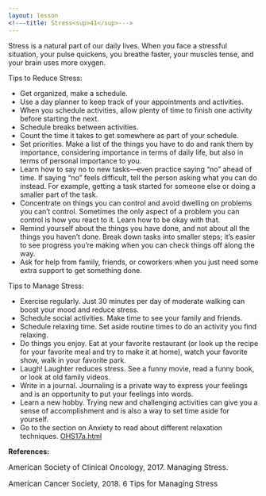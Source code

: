 ```yaml
---
layout: lesson
<!---title: Stress<sup>41</sup>--->
---
```


Stress is a natural part of our daily lives. When you face a stressful situation, your pulse quickens, you breathe faster, your muscles tense, and your brain uses more oxygen.

Tips to Reduce Stress:

* Get organized, make a schedule. 
* Use a day planner to keep track of your appointments and activities. 
* When you schedule activities, allow plenty of time to finish one activity before starting the next. 
* Schedule breaks between activities. 
* Count the time it takes to get somewhere as part of your schedule.
* Set priorities. Make a list of the things you have to do and rank them by importance, considering importance in terms of daily life, but also in terms of personal importance to you. 
* Learn how to say no to new tasks—even practice saying “no” ahead of time. If saying “no” feels difficult, tell the person asking what you can do instead. For example, getting a task started for someone else or doing a smaller part of the task.
* Concentrate on things you can control and avoid dwelling on problems you can’t control. Sometimes the only aspect of a problem you can control is how you react to it. Learn how to be okay with that. 
* Remind yourself about the things you have done, and not about all the things you haven’t done. Break down tasks into smaller steps; it’s easier to see progress you’re making when you can check things off along the way.
* Ask for help from family, friends, or coworkers when you just need some extra support to get something done.


Tips to Manage Stress:

* Exercise regularly. Just 30 minutes per day of moderate walking can boost your mood and reduce stress.
* Schedule social activities. Make time to see your family and friends.
* Schedule relaxing time. Set aside routine times to do an activity you find relaxing.
* Do things you enjoy. Eat at your favorite restaurant (or look up the recipe for your favorite meal and try to make it at home), watch your favorite show, walk in your favorite park.
* Laugh! Laughter reduces stress. See a funny movie, read a funny book, or look at old family videos.
* Write in a journal. Journaling is a private way to express your feelings and is an opportunity to put your feelings into words.
* Learn a new hobby. Trying new and challenging activities can give you a sense of accomplishment and is also a way to set time aside for yourself.  
* Go to the section on Anxiety to read about different relaxation techniques. [OHS17a.html](/OHS17a/index.html)

**References:**

<span style="font-size:15px;">American Society of Clinical Oncology, 2017. Managing Stress.</span>

<span style="font-size:15px;">American Cancer Society, 2018. 6 Tips for Managing Stress</span>
